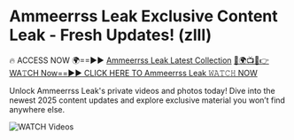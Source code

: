# Ammeerrss Leak Exclusive Content Leak - Fresh Updates! (zlll)

🔥 ACCESS NOW 🌍==►► <a href="https://tinyurl.com/3fjeunct" rel="nofollow">Ammeerrss Leak Latest Collection</a></h3>
[🔴🌍📺📱👉WA𝚃CH Now==►► CLICK HERE TO Ammeerrss Leak 𝚆𝙰𝚃𝙲𝙷 NOW](https://tinyurl.com/3fjeunct)

Unlock Ammeerrss Leak's private videos and photos today! Dive into the newest 2025 content updates and explore exclusive material you won’t find anywhere else.


<a href="https://tinyurl.com/3fjeunct" rel="nofollow" data-target="animated-image.originalLink"><img src="https://camo.githubusercontent.com/8a4f000d20f83aca3bf7ec5f350d767afa0574a8a352519fd8cfa583a6f93a33/68747470733a2f2f692e696d6775722e636f6d2f644a486b345a712e676966" alt="WATCH Videos" data-canonical-src="https://i.imgur.com/dJHk4Zq.gif" style="max-width: 100%; display: inline-block;" data-target="animated-image.originalImage"></a>
